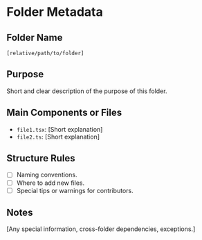 # Folder Metadata

## Folder Name
`[relative/path/to/folder]`

## Purpose
Short and clear description of the purpose of this folder.

## Main Components or Files
- `file1.tsx`: [Short explanation]
- `file2.ts`: [Short explanation]

## Structure Rules
- [ ] Naming conventions.
- [ ] Where to add new files.
- [ ] Special tips or warnings for contributors.

## Notes
[Any special information, cross-folder dependencies, exceptions.]
